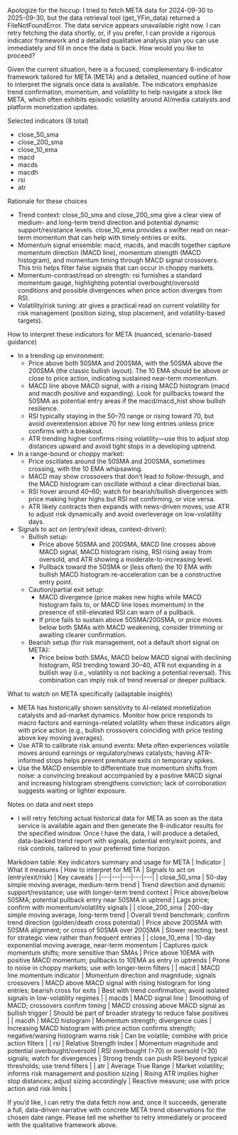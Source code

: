 Apologize for the hiccup: I tried to fetch META data for 2024-09-30 to 2025-09-30, but the data retrieval tool (get_YFin_data) returned a FileNotFoundError. The data service appears unavailable right now. I can retry fetching the data shortly, or, if you prefer, I can provide a rigorous indicator framework and a detailed qualitative analysis plan you can use immediately and fill in once the data is back. How would you like to proceed?

Given the current situation, here is a focused, complementary 8-indicator framework tailored for META (META) and a detailed, nuanced outline of how to interpret the signals once data is available. The indicators emphasize trend confirmation, momentum, and volatility to help navigate a stock like META, which often exhibits episodic volatility around AI/media catalysts and platform monetization updates.

Selected indicators (8 total)
- close_50_sma
- close_200_sma
- close_10_ema
- macd
- macds
- macdh
- rsi
- atr

Rationale for these choices
- Trend context: close_50_sma and close_200_sma give a clear view of medium- and long-term trend direction and potential dynamic support/resistance levels. close_10_ema provides a swifter read on near-term momentum that can help with timely entries or exits.
- Momentum signal ensemble: macd, macds, and macdh together capture momentum direction (MACD line), momentum strength (MACD histogram), and momentum timing through MACD signal crossovers. This trio helps filter false signals that can occur in choppy markets.
- Momentum-contrast/read on strength: rsi furnishes a standard momentum gauge, highlighting potential overbought/oversold conditions and possible divergences when price action diverges from RSI.
- Volatility/risk tuning: atr gives a practical read on current volatility for risk management (position sizing, stop placement, and volatility-based targets).

How to interpret these indicators for META (nuanced, scenario-based guidance)
- In a trending up environment:
  - Price above both 50SMA and 200SMA, with the 50SMA above the 200SMA (the classic bullish layout). The 10 EMA should be above or close to price action, indicating sustained near-term momentum.
  - MACD line above MACD signal, with a rising MACD histogram (macd and macdh positive and expanding). Look for pullbacks toward the 50SMA as potential entry areas if the macd/macd_hist show bullish resilience.
  - RSI typically staying in the 50–70 range or rising toward 70, but avoid overextension above 70 for new long entries unless price confirms with a breakout.
  - ATR trending higher confirms rising volatility—use this to adjust stop distances upward and avoid tight stops in a developing uptrend.
- In a range-bound or choppy market:
  - Price oscillates around the 50SMA and 200SMA, sometimes crossing, with the 10 EMA whipsawing.
  - MACD may show crossovers that don’t lead to follow-through, and the MACD histogram can oscillate without a clear directional bias.
  - RSI hover around 40–60; watch for bearish/bullish divergences with price making higher highs but RSI not confirming, or vice versa.
  - ATR likely contracts then expands with news-driven moves; use ATR to adjust risk dynamically and avoid overleverage on low-volatility days.
- Signals to act on (entry/exit ideas, context-driven):
  - Bullish setup:
    - Price above 50SMA and 200SMA, MACD line crosses above MACD signal, MACD histogram rising, RSI rising away from oversold, and ATR showing a moderate-to-increasing level.
    - Pullback toward the 50SMA or (less often) the 10 EMA with bullish MACD histogram re-acceleration can be a constructive entry point.
  - Caution/partial exit setup:
    - MACD divergence (price makes new highs while MACD histogram fails to, or MACD line loses momentum) in the presence of still-elevated RSI can warn of a pullback.
    - If price fails to sustain above 50SMA/200SMA, or price moves below both SMAs with MACD weakening, consider trimming or awaiting clearer confirmation.
  - Bearish setup (for risk management, not a default short signal on META):
    - Price below both SMAs, MACD below MACD signal with declining histogram, RSI trending toward 30–40, ATR not expanding in a bullish way (i.e., volatility is not backing a potential reversal). This combination can imply risk of trend reversal or deeper pullback.

What to watch on META specifically (adaptable insights)
- META has historically shown sensitivity to AI-related monetization catalysts and ad-market dynamics. Monitor how price responds to macro factors and earnings-related volatility when these indicators align with price action (e.g., bullish crossovers coinciding with price testing above key moving averages).
- Use ATR to calibrate risk around events: Meta often experiences volatile moves around earnings or regulatory/news catalysts; having ATR-informed stops helps prevent premature exits on temporary spikes.
- Use the MACD ensemble to differentiate true momentum shifts from noise: a convincing breakout accompanied by a positive MACD signal and increasing histogram strengthens conviction; lack of corroboration suggests waiting or lighter exposure.

Notes on data and next steps
- I will retry fetching actual historical data for META as soon as the data service is available again and then generate the 8-indicator results for the specified window. Once I have the data, I will produce a detailed, data-backed trend report with signals, potential entry/exit points, and risk controls, tailored to your preferred time horizon.

Markdown table: Key indicators summary and usage for META
| Indicator | What it measures | How to interpret for META | Signals to act on (entry/exit/risk) | Key caveats |
|---|---|---|---|---|
| close_50_sma | 50-day simple moving average, medium-term trend | Trend direction and dynamic support/resistance; use with longer-term trend context | Price above/below 50SMA; potential pullback entry near 50SMA in uptrend | Lags price; confirm with momentum/volatility signals |
| close_200_sma | 200-day simple moving average, long-term trend | Overall trend benchmark; confirm trend direction (golden/death cross potential) | Price above 200SMA with 50SMA alignment; or cross of 50SMA over 200SMA | Slower reacting; best for strategic view rather than frequent entries |
| close_10_ema | 10-day exponential moving average, near-term momentum | Captures quick momentum shifts; more sensitive than SMAs | Price above 10EMA with positive MACD momentum; pullbacks to 10EMA as entry in uptrends | Prone to noise in choppy markets; use with longer-term filters |
| macd | MACD line momentum indicator | Momentum direction and magnitude; signals crossovers | MACD above MACD signal with rising histogram for long entries; bearish cross for exits | Best with trend confirmation; avoid isolated signals in low-volatility regimes |
| macds | MACD signal line | Smoothing of MACD; crossovers confirm timing | MACD crossing above MACD signal as bullish trigger | Should be part of broader strategy to reduce false positives |
| macdh | MACD histogram | Momentum strength; divergence cues | Increasing MACD histogram with price action confirms strength; negative/waning histogram warns risk | Can be volatile; combine with price action filters |
| rsi | Relative Strength Index | Momentum magnitude and potential overbought/oversold | RSI overbought (>70) or oversold (<30) signals; watch for divergences | Strong trends can push RSI beyond typical thresholds; use trend filters |
| atr | Average True Range | Market volatility; informs risk management and position sizing | Rising ATR implies higher stop distances; adjust sizing accordingly | Reactive measure; use with price action and risk limits |

If you’d like, I can retry the data fetch now and, once it succeeds, generate a full, data-driven narrative with concrete META trend observations for the chosen date range. Please tell me whether to retry immediately or proceed with the qualitative framework above.